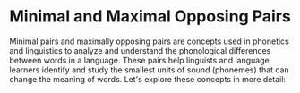 # Minimal and Maximal Opposing Pairs

Minimal pairs and maximally opposing pairs are concepts used in phonetics and linguistics to analyze and understand the phonological differences between words in a language. These pairs help linguists and language learners identify and study the smallest units of sound (phonemes) that can change the meaning of words. Let's explore these concepts in more detail:
